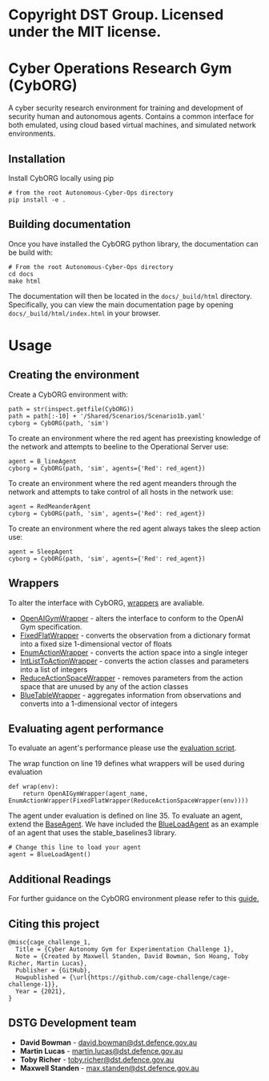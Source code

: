 # Copyright DST Group. Licensed under the MIT license.

# Cyber Operations Research Gym (CybORG)

A cyber security research environment for training and development of security human and autonomous agents. Contains a common interface for both emulated, using cloud based virtual machines, and simulated network environments.

## Installation

Install CybORG locally using pip

```
# from the root Autonomous-Cyber-Ops directory
pip install -e .
```

## Building documentation

Once you have installed the CybORG python library, the documentation can be build with:

```
# From the root Autonomous-Cyber-Ops directory
cd docs
make html
```

The documentation will then be located in the `docs/_build/html` directory. Specifically, you can view the main documentation page by opening `docs/_build/html/index.html` in your browser.

# Usage

 

## Creating the environment
Create a CybORG environment with:
```
path = str(inspect.getfile(CybORG))
path = path[:-10] + '/Shared/Scenarios/Scenario1b.yaml'
cyborg = CybORG(path, 'sim')
```

 


To create an environment where the red agent has preexisting knowledge of the network and attempts to beeline to the Operational Server use:

 

```
agent = B_lineAgent
cyborg = CybORG(path, 'sim', agents={'Red': red_agent})
```
To create an environment where the red agent meanders through the network and attempts to take control of all hosts in the network use:

 

```
agent = RedMeanderAgent
cyborg = CybORG(path, 'sim', agents={'Red': red_agent})
```
To create an environment where the red agent always takes the sleep action use:
```
agent = SleepAgent
cyborg = CybORG(path, 'sim', agents={'Red': red_agent})
```

 

## Wrappers

 

To alter the interface with CybORG, [wrappers](CybORG/Agents/Wrappers) are avaliable.

 

* [OpenAIGymWrapper](CybORG/Agents/Wrappers/OpenAIGymWrapper.py) - alters the interface to conform to the OpenAI Gym specification.
* [FixedFlatWrapper](CybORG/Agents/Wrappers/FixedFlatWrapper.py) - converts the observation from a dictionary format into a fixed size 1-dimensional vector of floats
* [EnumActionWrapper](CybORG/Agents/Wrappers/EnumActionWrapper.py) - converts the action space into a single integer
* [IntListToActionWrapper](CybORG/Agents/Wrappers/IntListToAction.py) - converts the action classes and parameters into a list of integers
* [ReduceActionSpaceWrapper](CybORG/Agents/Wrappers/ReduceActionSpaceWrapper.py) - removes parameters from the action space that are unused by any of the action classes
* [BlueTableWrapper](CybORG/Agents/Wrappers/BlueTableWrapper.py) - aggregates information from observations and converts into a 1-dimensional vector of integers

 


## Evaluating agent performance

 

To evaluate an agent's performance please use the [evaluation script](CybORG/Evaluation/evaluation.py). 

 


The wrap function on line 19 defines what wrappers will be used during evaluation
```
def wrap(env):
    return OpenAIGymWrapper(agent_name, EnumActionWrapper(FixedFlatWrapper(ReduceActionSpaceWrapper(env))))
```
The agent under evaluation is defined on line 35. 
To evaluate an agent, extend the [BaseAgent](CybORG/Agents/SimpleAgents/BaseAgent.py). 
We have included the [BlueLoadAgent](CybORG/Agents/SimpleAgents/BlueLoadAgent.py) as an example of an agent that uses the stable_baselines3 library.
```
# Change this line to load your agent
agent = BlueLoadAgent()
```

## Additional Readings
For further guidance on the CybORG environment please refer to this [guide.](CybORG/FAQ/CybORG__A_Guide_for_Me.md) 

## Citing this project
```
@misc{cage_challenge_1,
  Title = {Cyber Autonomy Gym for Experimentation Challenge 1},
  Note = {Created by Maxwell Standen, David Bowman, Son Hoang, Toby Richer, Martin Lucas},
  Publisher = {GitHub},
  Howpublished = {\url{https://github.com/cage-challenge/cage-challenge-1}},
  Year = {2021},
}
```

## DSTG Development team 

* **David Bowman** - david.bowman@dst.defence.gov.au
* **Martin Lucas** - martin.lucas@dst.defence.gov.au
* **Toby Richer** - toby.richer@dst.defence.gov.au
* **Maxwell Standen** - max.standen@dst.defence.gov.au
